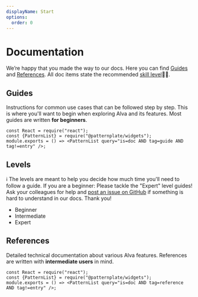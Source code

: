 ```yaml
---
displayName: Start
options:
  order: 0
---
```


# Documentation
We’re happy that you made the way to our docs. Here you can find [Guides](#guides) and [References](#references). 
All doc items state the recommended [skill level](#levels):woman_student:. 
  
## Guides

Instructions for common use cases that can be followed step by step. 
This is where you'll want to begin when exploring Alva and its features.
Most guides are written **for beginners**.

```widget
const React = require("react");
const {PatternList} = require("@patternplate/widgets");
module.exports = () => <PatternList query="is=doc AND tag=guide AND tag!=entry" />;
```

## Levels

:information_source: The levels are meant to help you decide how much time you'll need to follow a guide. If you are a beginner: Please tackle the "Expert" level guides! Ask your colleagues for help and [post an issue on GitHub](https://github.com/meetalva/alva/issues/new) if something is hard to understand in our docs. Thank you!

* Beginner
* Intermediate
* Expert

## References

Detailed technical documentation about various Alva features. References are written with **intermediate users** in mind. 

```widget
const React = require("react");
const {PatternList} = require("@patternplate/widgets");
module.exports = () => <PatternList query="is=doc AND tag=reference AND tag!=entry" />;
```
